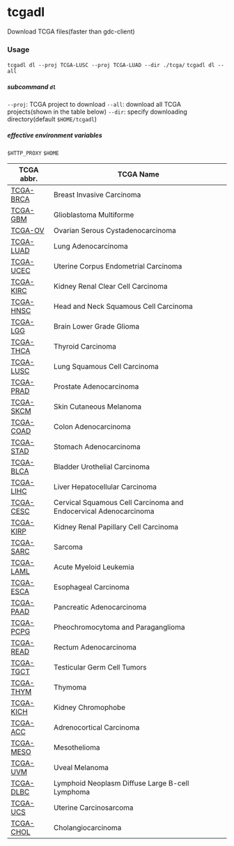 # tcgadl

Download TCGA files(faster than gdc-client)

### Usage
`tcgadl dl --proj TCGA-LUSC --proj TCGA-LUAD --dir ./tcga/`
`tcgadl dl --all`


##### subcommand `dl`
`--proj`: TCGA project to download
`--all`: download all TCGA projects(shown in the table below)
`--dir`: specify downloading directory(default `$HOME/tcgadl`)
##### effective environment variables
`$HTTP_PROXY` `$HOME`



| TCGA abbr. | TCGA Name | 
| --- | --- |
| [TCGA-BRCA](https://portal.gdc.cancer.gov/projects/TCGA-BRCA) | Breast Invasive Carcinoma |
| [TCGA-GBM](https://portal.gdc.cancer.gov/projects/TCGA-GBM) | Glioblastoma Multiforme |
| [TCGA-OV](https://portal.gdc.cancer.gov/projects/TCGA-OV) | Ovarian Serous Cystadenocarcinoma |
| [TCGA-LUAD](https://portal.gdc.cancer.gov/projects/TCGA-LUAD) | Lung Adenocarcinoma |
| [TCGA-UCEC](https://portal.gdc.cancer.gov/projects/TCGA-UCEC) | Uterine Corpus Endometrial Carcinoma |
| [TCGA-KIRC](https://portal.gdc.cancer.gov/projects/TCGA-KIRC) | Kidney Renal Clear Cell Carcinoma |
| [TCGA-HNSC](https://portal.gdc.cancer.gov/projects/TCGA-HNSC) | Head and Neck Squamous Cell Carcinoma |
| [TCGA-LGG](https://portal.gdc.cancer.gov/projects/TCGA-LGG) | Brain Lower Grade Glioma |
| [TCGA-THCA](https://portal.gdc.cancer.gov/projects/TCGA-THCA) | Thyroid Carcinoma |
| [TCGA-LUSC](https://portal.gdc.cancer.gov/projects/TCGA-LUSC) | Lung Squamous Cell Carcinoma |
| [TCGA-PRAD](https://portal.gdc.cancer.gov/projects/TCGA-PRAD) | Prostate Adenocarcinoma |
| [TCGA-SKCM](https://portal.gdc.cancer.gov/projects/TCGA-SKCM) | Skin Cutaneous Melanoma |
| [TCGA-COAD](https://portal.gdc.cancer.gov/projects/TCGA-COAD) | Colon Adenocarcinoma |
| [TCGA-STAD](https://portal.gdc.cancer.gov/projects/TCGA-STAD) | Stomach Adenocarcinoma |
| [TCGA-BLCA](https://portal.gdc.cancer.gov/projects/TCGA-BLCA) | Bladder Urothelial Carcinoma |
| [TCGA-LIHC](https://portal.gdc.cancer.gov/projects/TCGA-LIHC) | Liver Hepatocellular Carcinoma |
| [TCGA-CESC](https://portal.gdc.cancer.gov/projects/TCGA-CESC) | Cervical Squamous Cell Carcinoma and Endocervical Adenocarcinoma |
| [TCGA-KIRP](https://portal.gdc.cancer.gov/projects/TCGA-KIRP) | Kidney Renal Papillary Cell Carcinoma |
| [TCGA-SARC](https://portal.gdc.cancer.gov/projects/TCGA-SARC) | Sarcoma |
| [TCGA-LAML](https://portal.gdc.cancer.gov/projects/TCGA-LAML) | Acute Myeloid Leukemia |
| [TCGA-ESCA](https://portal.gdc.cancer.gov/projects/TCGA-ESCA) | Esophageal Carcinoma |
| [TCGA-PAAD](https://portal.gdc.cancer.gov/projects/TCGA-PAAD) | Pancreatic Adenocarcinoma |
| [TCGA-PCPG](https://portal.gdc.cancer.gov/projects/TCGA-PCPG) | Pheochromocytoma and Paraganglioma |
| [TCGA-READ](https://portal.gdc.cancer.gov/projects/TCGA-READ) | Rectum Adenocarcinoma |
| [TCGA-TGCT](https://portal.gdc.cancer.gov/projects/TCGA-TGCT) | Testicular Germ Cell Tumors |
| [TCGA-THYM](https://portal.gdc.cancer.gov/projects/TCGA-THYM) | Thymoma |
| [TCGA-KICH](https://portal.gdc.cancer.gov/projects/TCGA-KICH) | Kidney Chromophobe |
| [TCGA-ACC](https://portal.gdc.cancer.gov/projects/TCGA-ACC) | Adrenocortical Carcinoma |
| [TCGA-MESO](https://portal.gdc.cancer.gov/projects/TCGA-MESO) | Mesothelioma |
| [TCGA-UVM](https://portal.gdc.cancer.gov/projects/TCGA-UVM) | Uveal Melanoma |
| [TCGA-DLBC](https://portal.gdc.cancer.gov/projects/TCGA-DLBC) | Lymphoid Neoplasm Diffuse Large B-cell Lymphoma |
| [TCGA-UCS](https://portal.gdc.cancer.gov/projects/TCGA-UCS) | Uterine Carcinosarcoma |
| [TCGA-CHOL](https://portal.gdc.cancer.gov/projects/TCGA-CHOL) | Cholangiocarcinoma |
